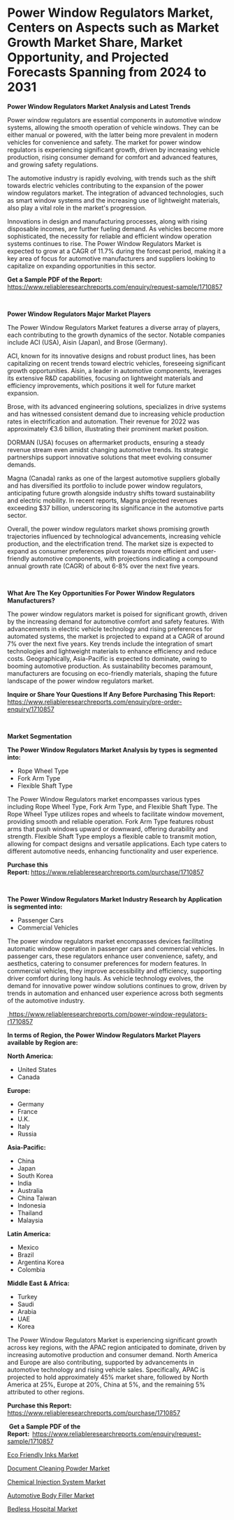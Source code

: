 <p><h1>Power Window Regulators Market, Centers on Aspects such as Market Growth Market Share, Market Opportunity, and Projected Forecasts Spanning from 2024 to 2031</h1></p><p><strong>Power Window Regulators Market Analysis and Latest Trends</strong></p>
<p><p>Power window regulators are essential components in automotive window systems, allowing the smooth operation of vehicle windows. They can be either manual or powered, with the latter being more prevalent in modern vehicles for convenience and safety. The market for power window regulators is experiencing significant growth, driven by increasing vehicle production, rising consumer demand for comfort and advanced features, and growing safety regulations.</p><p>The automotive industry is rapidly evolving, with trends such as the shift towards electric vehicles contributing to the expansion of the power window regulators market. The integration of advanced technologies, such as smart window systems and the increasing use of lightweight materials, also play a vital role in the market's progression.</p><p>Innovations in design and manufacturing processes, along with rising disposable incomes, are further fueling demand. As vehicles become more sophisticated, the necessity for reliable and efficient window operation systems continues to rise. The Power Window Regulators Market is expected to grow at a CAGR of 11.7% during the forecast period, making it a key area of focus for automotive manufacturers and suppliers looking to capitalize on expanding opportunities in this sector.</p></p>
<p><strong>Get a Sample PDF of the Report:&nbsp;</strong> <a href="https://www.reliableresearchreports.com/enquiry/request-sample/1710857?utm_campaign=9&utm_medium=2&utm_source=Github&utm_content=ia&utm_term=02112024&utm_id=power-window-regulators">https://www.reliableresearchreports.com/enquiry/request-sample/1710857</a></p>
<p>&nbsp;</p>
<p><strong>Power Window Regulators Major Market Players</strong></p>
<p><p>The Power Window Regulators Market features a diverse array of players, each contributing to the growth dynamics of the sector. Notable companies include ACI (USA), Aisin (Japan), and Brose (Germany).</p><p>ACI, known for its innovative designs and robust product lines, has been capitalizing on recent trends toward electric vehicles, foreseeing significant growth opportunities. Aisin, a leader in automotive components, leverages its extensive R&D capabilities, focusing on lightweight materials and efficiency improvements, which positions it well for future market expansion. </p><p>Brose, with its advanced engineering solutions, specializes in drive systems and has witnessed consistent demand due to increasing vehicle production rates in electrification and automation. Their revenue for 2022 was approximately €3.6 billion, illustrating their prominent market position.</p><p>DORMAN (USA) focuses on aftermarket products, ensuring a steady revenue stream even amidst changing automotive trends. Its strategic partnerships support innovative solutions that meet evolving consumer demands.</p><p>Magna (Canada) ranks as one of the largest automotive suppliers globally and has diversified its portfolio to include power window regulators, anticipating future growth alongside industry shifts toward sustainability and electric mobility. In recent reports, Magna projected revenues exceeding $37 billion, underscoring its significance in the automotive parts sector.</p><p>Overall, the power window regulators market shows promising growth trajectories influenced by technological advancements, increasing vehicle production, and the electrification trend. The market size is expected to expand as consumer preferences pivot towards more efficient and user-friendly automotive components, with projections indicating a compound annual growth rate (CAGR) of about 6-8% over the next five years.</p></p>
<p>&nbsp;</p>
<p><strong>What Are The Key Opportunities For Power Window Regulators Manufacturers?</strong></p>
<p><p>The power window regulators market is poised for significant growth, driven by the increasing demand for automotive comfort and safety features. With advancements in electric vehicle technology and rising preferences for automated systems, the market is projected to expand at a CAGR of around 7% over the next five years. Key trends include the integration of smart technologies and lightweight materials to enhance efficiency and reduce costs. Geographically, Asia-Pacific is expected to dominate, owing to booming automotive production. As sustainability becomes paramount, manufacturers are focusing on eco-friendly materials, shaping the future landscape of the power window regulators market.</p></p>
<p><strong>Inquire or Share Your Questions If Any Before Purchasing This Report:</strong> <a href="https://www.reliableresearchreports.com/enquiry/pre-order-enquiry/1710857?utm_campaign=9&utm_medium=2&utm_source=Github&utm_content=ia&utm_term=02112024&utm_id=power-window-regulators">https://www.reliableresearchreports.com/enquiry/pre-order-enquiry/1710857</a></p>
<p>&nbsp;</p>
<p><strong>Market Segmentation</strong></p>
<p><strong>The Power Window Regulators Market Analysis by types is segmented into:</strong></p>
<p><ul><li>Rope Wheel Type</li><li>Fork Arm Type</li><li>Flexible Shaft Type</li></ul></p>
<p><p>The Power Window Regulators market encompasses various types including Rope Wheel Type, Fork Arm Type, and Flexible Shaft Type. The Rope Wheel Type utilizes ropes and wheels to facilitate window movement, providing smooth and reliable operation. Fork Arm Type features robust arms that push windows upward or downward, offering durability and strength. Flexible Shaft Type employs a flexible cable to transmit motion, allowing for compact designs and versatile applications. Each type caters to different automotive needs, enhancing functionality and user experience.</p></p>
<p><strong>Purchase this Report:&nbsp;</strong><a href="https://www.reliableresearchreports.com/purchase/1710857?utm_campaign=9&utm_medium=2&utm_source=Github&utm_content=ia&utm_term=02112024&utm_id=power-window-regulators">https://www.reliableresearchreports.com/purchase/1710857</a></p>
<p>&nbsp;</p>
<p><strong>The Power Window Regulators Market Industry Research by Application is segmented into:</strong></p>
<p><ul><li>Passenger Cars</li><li>Commercial Vehicles</li></ul></p>
<p><p>The power window regulators market encompasses devices facilitating automatic window operation in passenger cars and commercial vehicles. In passenger cars, these regulators enhance user convenience, safety, and aesthetics, catering to consumer preferences for modern features. In commercial vehicles, they improve accessibility and efficiency, supporting driver comfort during long hauls. As vehicle technology evolves, the demand for innovative power window solutions continues to grow, driven by trends in automation and enhanced user experience across both segments of the automotive industry.</p></p>
<p><a href="https://www.reliableresearchreports.com/power-window-regulators-r1710857?utm_campaign=9&utm_medium=2&utm_source=Github&utm_content=ia&utm_term=02112024&utm_id=power-window-regulators">&nbsp;https://www.reliableresearchreports.com/power-window-regulators-r1710857</a></p>
<p><strong>In terms of Region, the Power Window Regulators Market Players available by Region are:</strong></p>
<p>
    <p> <strong> North America: </strong>
        <ul>
            <li>United States</li>
            <li>Canada</li>
        </ul>
        </p> 
    <p> <strong> Europe: </strong>
        <ul>
            <li>Germany</li>
            <li>France</li>
            <li>U.K.</li>
            <li>Italy</li>
            <li>Russia</li>
        </ul>
        </p> 
    <p> <strong> Asia-Pacific: </strong>
        <ul>
            <li>China</li>
            <li>Japan</li>
            <li>South Korea</li>
            <li>India</li>
            <li>Australia</li>
            <li>China Taiwan</li>
            <li>Indonesia</li>
            <li>Thailand</li>
            <li>Malaysia</li>
        </ul>
        </p> 
    <p> <strong> Latin America: </strong>
        <ul>
            <li>Mexico</li>
            <li>Brazil</li>
            <li>Argentina Korea</li>
            <li>Colombia</li>
        </ul>
        </p> 
    <p> <strong> Middle East & Africa: </strong>
        <ul>
            <li>Turkey</li>
            <li>Saudi</li>
            <li>Arabia</li>
            <li>UAE</li>
            <li>Korea</li>
        </ul>
    </p>
    </p>
<p><p>The Power Window Regulators Market is experiencing significant growth across key regions, with the APAC region anticipated to dominate, driven by increasing automotive production and consumer demand. North America and Europe are also contributing, supported by advancements in automotive technology and rising vehicle sales. Specifically, APAC is projected to hold approximately 45% market share, followed by North America at 25%, Europe at 20%, China at 5%, and the remaining 5% attributed to other regions.</p></p>
<p><strong>Purchase this Report: </strong><a href="https://www.reliableresearchreports.com/purchase/1710857?utm_campaign=9&utm_medium=2&utm_source=Github&utm_content=ia&utm_term=02112024&utm_id=power-window-regulators">https://www.reliableresearchreports.com/purchase/1710857</a></p>
<p>&nbsp;<strong>Get a Sample PDF of the Report:&nbsp;&nbsp;</strong><a href="https://www.reliableresearchreports.com/enquiry/request-sample/1710857?utm_campaign=9&utm_medium=2&utm_source=Github&utm_content=ia&utm_term=02112024&utm_id=power-window-regulators">https://www.reliableresearchreports.com/enquiry/request-sample/1710857</a></p>
<p><strong></strong></p>
<p><p><a href="https://www.linkedin.com/pulse/eco-friendly-inks-market-overview-global-trends-future-zsd5e?utm_campaign=9&utm_medium=2&utm_source=Github&utm_content=ia&utm_term=02112024&utm_id=power-window-regulators">Eco Friendly Inks Market</a></p><p><a href="https://www.linkedin.com/pulse/document-cleaning-powder-market-trends-strategic-insights-m16re?utm_campaign=9&utm_medium=2&utm_source=Github&utm_content=ia&utm_term=02112024&utm_id=power-window-regulators">Document Cleaning Powder Market</a></p><p><a href="https://issuu.com/reportprime-2/docs/chemical-injection-system-market-si_242345c6c72f78?utm_campaign=9&utm_medium=2&utm_source=Github&utm_content=ia&utm_term=02112024&utm_id=power-window-regulators">Chemical Injection System Market</a></p><p><a href="https://github.com/MCGEE-CRANECaitlyn/Market-Research-Report-List-1/blob/main/automotive-body-filler-market.md?utm_campaign=9&utm_medium=2&utm_source=Github&utm_content=ia&utm_term=02112024&utm_id=power-window-regulators">Automotive Body Filler Market</a></p><p><a href="https://issuu.com/reportprime-2/docs/bedless-hospital-market-size-2030.p_e772e82a066b7b?utm_campaign=9&utm_medium=2&utm_source=Github&utm_content=ia&utm_term=02112024&utm_id=power-window-regulators">Bedless Hospital Market</a></p></p>